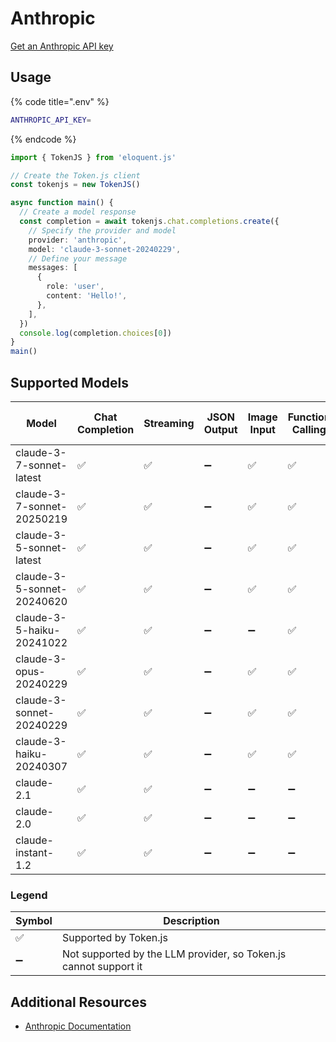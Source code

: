 # Anthropic

[Get an Anthropic API key](https://console.anthropic.com/settings/keys)

## Usage

{% code title=".env" %}

```bash
ANTHROPIC_API_KEY=
```

{% endcode %}

```typescript
import { TokenJS } from 'eloquent.js'

// Create the Token.js client
const tokenjs = new TokenJS()

async function main() {
  // Create a model response
  const completion = await tokenjs.chat.completions.create({
    // Specify the provider and model
    provider: 'anthropic',
    model: 'claude-3-sonnet-20240229',
    // Define your message
    messages: [
      {
        role: 'user',
        content: 'Hello!',
      },
    ],
  })
  console.log(completion.choices[0])
}
main()
```

<!-- compatibility -->
## Supported Models

| Model                      | Chat Completion | Streaming | JSON Output | Image Input | Function Calling | N > 1 |
| -------------------------- | --------------- | --------- | ----------- | ----------- | ---------------- | ----- |
| claude-3-7-sonnet-latest   | ✅               | ✅         | ➖           | ✅           | ✅                | ➖     |
| claude-3-7-sonnet-20250219 | ✅               | ✅         | ➖           | ✅           | ✅                | ➖     |
| claude-3-5-sonnet-latest   | ✅               | ✅         | ➖           | ✅           | ✅                | ➖     |
| claude-3-5-sonnet-20240620 | ✅               | ✅         | ➖           | ✅           | ✅                | ➖     |
| claude-3-5-haiku-20241022  | ✅               | ✅         | ➖           | ➖           | ✅                | ➖     |
| claude-3-opus-20240229     | ✅               | ✅         | ➖           | ✅           | ✅                | ➖     |
| claude-3-sonnet-20240229   | ✅               | ✅         | ➖           | ✅           | ✅                | ➖     |
| claude-3-haiku-20240307    | ✅               | ✅         | ➖           | ✅           | ✅                | ➖     |
| claude-2.1                 | ✅               | ✅         | ➖           | ➖           | ➖                | ➖     |
| claude-2.0                 | ✅               | ✅         | ➖           | ➖           | ➖                | ➖     |
| claude-instant-1.2         | ✅               | ✅         | ➖           | ➖           | ➖                | ➖     |

### Legend
| Symbol             | Description                           |
|--------------------|---------------------------------------|
| :white_check_mark: | Supported by Token.js                 |
| :heavy_minus_sign: | Not supported by the LLM provider, so Token.js cannot support it     |
<!-- end compatibility -->

## Additional Resources

- [Anthropic Documentation](https://docs.anthropic.com)
